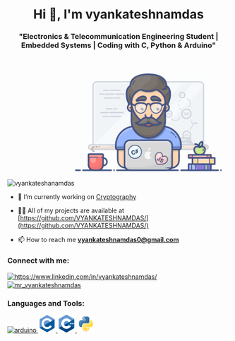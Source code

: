 <h1 align="center">Hi 👋, I'm vyankateshnamdas</h1>
<h3 align="center">"Electronics & Telecommunication Engineering Student | Embedded Systems | Coding with C, Python & Arduino"</h3>
<img align="right" alt="Coding" width="370" src="programmer.gif">

<p align="left"> <img src="https://komarev.com/ghpvc/?username=vyankateshanamdas&label=Profile%20views&color=0e75b6&style=flat" alt="vyankateshanamdas" /> </p>

- 🔭 I’m currently working on [Cryptography](https://github.com/VYANKATESHNAMDAS/Cryptography/)

- 👨‍💻 All of my projects are available at [https://github.com/VYANKATESHNAMDAS/](https://github.com/VYANKATESHNAMDAS/)

- 📫 How to reach me **vyankateshnamdas0@gmail.com**

<h3 align="left">Connect with me:</h3>
<p align="left">
<a href="https://linkedin.com/in/https://www.linkedin.com/in/vyankateshnamdas/" target="blank"><img align="center" src="https://raw.githubusercontent.com/rahuldkjain/github-profile-readme-generator/master/src/images/icons/Social/linked-in-alt.svg" alt="https://www.linkedin.com/in/vyankateshnamdas/" height="30" width="40" /></a>
<a href="https://instagram.com/mr_vyankateshnamdas" target="blank"><img align="center" src="https://raw.githubusercontent.com/rahuldkjain/github-profile-readme-generator/master/src/images/icons/Social/instagram.svg" alt="mr_vyankateshnamdas" height="30" width="40" /></a>
</p>

<h3 align="left">Languages and Tools:</h3>
<p align="left"> <a href="https://www.arduino.cc/" target="_blank" rel="noreferrer"> <img src="https://cdn.worldvectorlogo.com/logos/arduino-1.svg" alt="arduino" width="40" height="40"/> </a> <a href="https://www.cprogramming.com/" target="_blank" rel="noreferrer"> <img src="https://raw.githubusercontent.com/devicons/devicon/master/icons/c/c-original.svg" alt="c" width="40" height="40"/> </a> <a href="https://www.w3schools.com/cpp/" target="_blank" rel="noreferrer"> <img src="https://raw.githubusercontent.com/devicons/devicon/master/icons/cplusplus/cplusplus-original.svg" alt="cplusplus" width="40" height="40"/> </a> <a href="https://www.python.org" target="_blank" rel="noreferrer"> <img src="https://raw.githubusercontent.com/devicons/devicon/master/icons/python/python-original.svg" alt="python" width="40" height="40"/> </a> </p>

